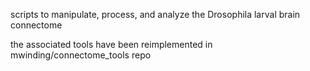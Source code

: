 scripts to manipulate, process, and analyze the Drosophila larval brain connectome

the associated tools have been reimplemented in mwinding/connectome_tools repo
